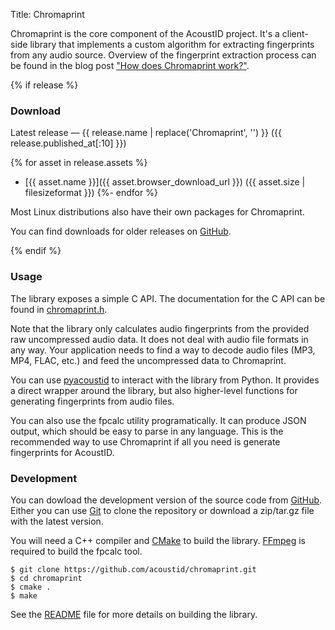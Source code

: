 Title: Chromaprint

Chromaprint is the core component of the AcoustID project. It's a client-side
library that implements a custom algorithm for extracting fingerprints from
any audio source. Overview of the fingerprint extraction process can be
found in the blog post ["How does Chromaprint work?"][blog2].

{% if release %}

### Download

Latest release &mdash; {{ release.name | replace('Chromaprint', '') }} ({{ release.published_at[:10] }})

{% for asset in release.assets %}
* [{{ asset.name }}]({{ asset.browser_download_url }}) ({{ asset.size | filesizeformat }})
{%- endfor %}

Most Linux distributions also have their own packages for Chromaprint.

You can find downloads for older releases on [GitHub](https://github.com/acoustid/chromaprint/releases).

{% endif %}

### Usage

The library exposes a simple C API. The documentation for the C API can be found in [chromaprint.h](https://github.com/acoustid/chromaprint/blob/master/src/chromaprint.h).

Note that the library only calculates audio fingerprints from the provided
raw uncompressed audio data. It does not deal with audio file formats in
any way. Your application needs to find a way to decode audio files
(MP3, MP4, FLAC, etc.) and feed the uncompressed data to Chromaprint.

You can use [pyacoustid](https://pypi.python.org/pypi/pyacoustid) to interact with the library from Python.
It provides a direct wrapper around the library, but also higher-level functions for generating fingerprints from audio files.

You can also use the fpcalc utility programatically. It can produce JSON output, which should be easy to parse in any language.
This is the recommended way to use Chromaprint if all you need is generate fingerprints for AcoustID.

### Development

You can dowload the development version of the source code from [GitHub](https://github.com/acoustid/chromaprint).
Either you can use [Git][git] to clone the repository or download a
zip/tar.gz file with the latest version.

You will need a C++ compiler and [CMake](https://cmake.org/) to build the library. [FFmpeg](https://ffmpeg.org/) is required to build the fpcalc tool.

    $ git clone https://github.com/acoustid/chromaprint.git
	$ cd chromaprint
	$ cmake .
	$ make

See the [README](https://github.com/acoustid/chromaprint/blob/master/README.md) file for more details on building the library.

[blog1]: http://oxygene.sk/lukas/2010/07/introducing-chromaprint/
[blog2]: https://oxygene.sk/2011/01/how-does-chromaprint-work/
[git]: http://git-scm.com/
